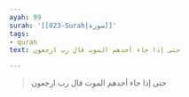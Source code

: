 ```yaml
---
ayah: 99
surah: '[[023-Surah|سورة]]'
tags:
- quran
text: حتى إذا جاء أحدهم الموت قال رب ارجعون

---
```

> حتى إذا جاء أحدهم الموت قال رب ارجعون
